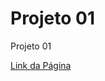 # Projeto 01
 Projeto 01

<a href="https://matheeusmc.github.io/Projeto-01/Projeto01.HTML">Link da Página</a>


